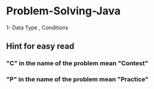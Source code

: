 # Problem-Solving-Java

1- Data Type , Conditions

## Hint for easy read

### "C" in the name of the problem mean "Contest"
### "P" in the name of the problem mean "Practice"